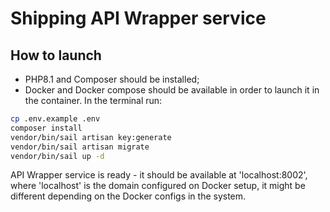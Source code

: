 # Shipping API Wrapper service

## How to launch
- PHP8.1 and Composer should be installed;
- Docker and Docker compose should be available in order to launch it in the container.
In the terminal run:
```bash
cp .env.example .env
composer install
vendor/bin/sail artisan key:generate
vendor/bin/sail artisan migrate
vendor/bin/sail up -d
```

API Wrapper service is ready - it should be available at 'localhost:8002', where 'localhost' is the domain configured on Docker setup, it might be different depending on the Docker configs in the system.
